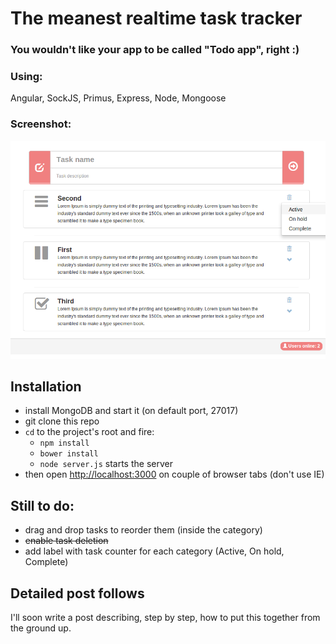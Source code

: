 The meanest realtime task tracker
=============================
### You wouldn't like your app to be called "Todo app", right :) 

### Using:
Angular, SockJS, Primus, Express, Node, Mongoose

### Screenshot:
![Screenshot-2014-06-02_14-54-30.png](Screenshot-2014-06-02_14-54-30.png)

## Installation
 - install MongoDB and start it (on default port, 27017)
 - git clone this repo
 - `cd` to the project's root and fire:
   - `npm install`
   - `bower install`
   - `node server.js` starts the server 
 - then open [http://localhost:3000](http://localhost:3000) on couple of browser tabs (don't use IE)
 
## Still to do:
 - drag and drop tasks to reorder them (inside the category)
 - ~~enable task deletion~~
 - add label with task counter for each category (Active, On hold, Complete)
 
## Detailed post follows
I'll soon write a post describing, step by step, how to put this together from the ground up.
